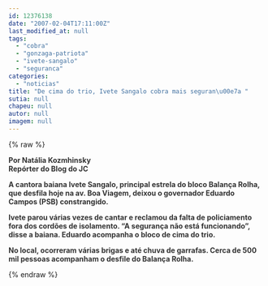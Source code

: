 ```yaml
---
id: 12376138
date: "2007-02-04T17:11:00Z"
last_modified_at: null
tags:
  - "cobra"
  - "gonzaga-patriota"
  - "ivete-sangalo"
  - "seguranca"
categories:
  - "noticias"
title: "De cima do trio, Ivete Sangalo cobra mais seguran\u00e7a "
sutia: null
chapeu: null
autor: null
imagem: null
---
```

{% raw %}
<p><P><STRONG><SPAN style=\"FONT-WEIGHT: normal; FONT-FAMILY: Verdana; mso-bidi-font-size: 7.5pt\"><FONT color=#333333>Por <STRONG>Natália Kozmhinsky</STRONG><BR>Repórter do Blog do JC </FONT></SPAN></STRONG></P></p>
<p><P><STRONG><SPAN style=\"FONT-WEIGHT: normal; FONT-FAMILY: Verdana; mso-bidi-font-size: 7.5pt\"><FONT color=#333333>A cantora baiana Ivete Sangalo, principal estrela do bloco Balança Rolha, que desfila hoje na av. Boa Viagem, deixou o governador Eduardo Campos (PSB) constrangido. <?xml:namespace prefix = o ns = \"urn:schemas-microsoft-com:office:office\" /><o:p></o:p></FONT></SPAN></STRONG></P></p>
<p><P><STRONG><SPAN style=\"FONT-WEIGHT: normal; FONT-FAMILY: Verdana; mso-bidi-font-size: 7.5pt\"><FONT color=#333333>Ivete parou várias vezes de cantar e reclamou da falta de policiamento fora dos cordões de isolamento. “A segurança não está funcionando”, disse a baiana. Eduardo acompanha o bloco de cima do trio. <o:p></o:p></FONT></SPAN></STRONG></P></p>
<p><P><STRONG><SPAN style=\"FONT-WEIGHT: normal; FONT-FAMILY: Verdana; mso-bidi-font-size: 7.5pt\"><FONT color=#333333>No local, ocorreram várias brigas e até chuva de garrafas. Cerca de 500 mil pessoas acompanham o desfile do Balança Rolha.<SPAN style=\"mso-spacerun: yes\">&nbsp;&nbsp; </SPAN></FONT><o:p></o:p></SPAN></STRONG></P> </p>
{% endraw %}